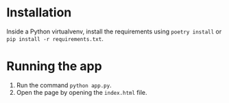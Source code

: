 # Installation

Inside a Python virtualvenv, install the requirements using `poetry install` or `pip install -r requirements.txt`.

# Running the app

1. Run the command `python app.py`.
2. Open the page by opening the `index.html` file.

